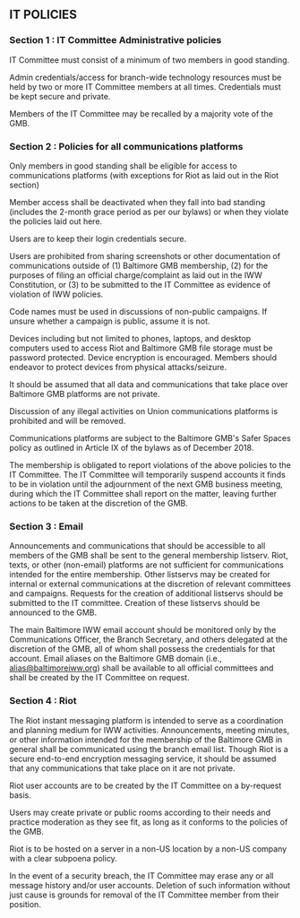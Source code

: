 ## IT POLICIES

### Section 1 : IT Committee Administrative policies

IT Committee must consist of a minimum of two members in good standing.

Admin credentials/access for branch-wide technology resources must be held by two or more IT Committee members at all times. Credentials must be kept secure and private.

Members of the IT Committee may be recalled by a majority vote of the GMB.

### Section 2 : Policies for all communications platforms

Only members in good standing shall be eligible for access to communications platforms (with exceptions for Riot as laid out in the Riot section)

Member access shall be deactivated when they fall into bad standing (includes the 2-month grace period as per our bylaws) or when they violate the policies laid out here.

Users are to keep their login credentials secure.

Users are prohibited from sharing screenshots or other documentation of communications outside of (1) Baltimore GMB membership, (2) for the purposes of filing an official charge/complaint as laid out in the IWW Constitution, or (3) to be submitted to the IT Committee as evidence of violation of IWW policies.

Code names must be used in discussions of non-public campaigns. If unsure whether a campaign is public, assume it is not.

Devices including but not limited to phones, laptops, and desktop computers used to access Riot and Baltimore GMB file storage must be password protected. Device encryption is encouraged. Members should endeavor to protect devices from physical attacks/seizure.

It should be assumed that all data and communications that take place over Baltimore GMB platforms are not private.

Discussion of any illegal activities on Union communications platforms is prohibited and will be removed.

Communications platforms are subject to the Baltimore GMB's Safer Spaces policy as outlined in Article IX of the bylaws as of December 2018.

The membership is obligated to report violations of the above policies to the IT Committee. The IT Committee will temporarily suspend accounts it finds to be in violation until the adjournment of the next GMB business meeting, during which the IT Committee shall report on the matter, leaving further actions to be taken at the discretion of the GMB.

### Section 3 : Email

Announcements and communications that should be accessible to all members of the GMB shall be sent to the general membership listserv. Riot, texts, or other (non-email) platforms are not sufficient for communications intended for the entire membership.
Other listservs may be created for internal or external communications at the discretion of relevant committees and campaigns. Requests for the creation of additional listservs should be submitted to the IT committee. Creation of these listservs should be announced to the GMB.

The main Baltimore IWW email account should be monitored only by the Communications Officer, the Branch Secretary, and others delegated at the discretion of the GMB, all of whom shall possess the credentials for that account.
Email aliases on the Baltimore GMB domain (i.e., alias@baltimoreiww.org) shall be available to all official committees and shall be created by the IT Committee on request.

### Section 4 : Riot

The Riot instant messaging platform is intended to serve as a coordination and planning medium for IWW activities. Announcements, meeting minutes, or other information intended for the membership of the Baltimore GMB in general shall be communicated using the branch email list. Though Riot is a secure end-to-end encryption messaging service, it should be assumed that any communications that take place on it are not private.

Riot user accounts are to be created by the IT Committee on a by-request basis.

Users may create private or public rooms according to their needs and practice moderation as they see fit, as long as it conforms to the policies of the GMB.

Riot is to be hosted on a server in a non-US location by a non-US company with a clear subpoena policy.

In the event of a security breach, the IT Committee may erase any or all message history and/or user accounts. Deletion of such information without just cause is grounds for removal of the IT Committee member from their position.
